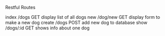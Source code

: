 Restful Routes

index     /dogs GET display list of all dogs
new       /dog/new GET display form to make a new dog
create    /dogs  POST add new dog to database
show      /dogs/:id GET shows info about one dog